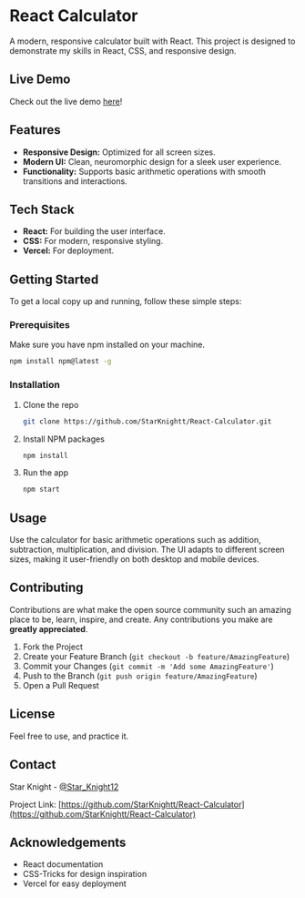 # React Calculator

A modern, responsive calculator built with React. This project is designed to demonstrate my skills in React, CSS, and responsive design.

## Live Demo

Check out the live demo [here](https://react-calculatorr.vercel.app/)!

## Features

- **Responsive Design:** Optimized for all screen sizes.
- **Modern UI:** Clean, neuromorphic design for a sleek user experience.
- **Functionality:** Supports basic arithmetic operations with smooth transitions and interactions.

## Tech Stack

- **React:** For building the user interface.
- **CSS:** For modern, responsive styling.
- **Vercel:** For deployment.

## Getting Started

To get a local copy up and running, follow these simple steps:

### Prerequisites

Make sure you have npm installed on your machine.

 

``` bash
npm install npm@latest -g
```

### Installation

1. Clone the repo
   ```bash
   git clone https://github.com/StarKnightt/React-Calculator.git
   ```
2. Install NPM packages
   ```bash
   npm install
   ```

3. Run the app
   ```bash
   npm start
   ```

## Usage

Use the calculator for basic arithmetic operations such as addition, subtraction, multiplication, and division. The UI adapts to different screen sizes, making it user-friendly on both desktop and mobile devices.

## Contributing

Contributions are what make the open source community such an amazing place to be, learn, inspire, and create. Any contributions you make are **greatly appreciated**.

1. Fork the Project
2. Create your Feature Branch (`git checkout -b feature/AmazingFeature`)
3. Commit your Changes (`git commit -m 'Add some AmazingFeature'`)
4. Push to the Branch (`git push origin feature/AmazingFeature`)
5. Open a Pull Request

## License

Feel free to use, and practice it.

## Contact

Star Knight - [@Star_Knight12](https://twitter.com/Star_Knight12) 

Project Link: [https://github.com/StarKnightt/React-Calculator](https://github.com/StarKnightt/React-Calculator)

## Acknowledgements

- React documentation
- CSS-Tricks for design inspiration
- Vercel for easy deployment
